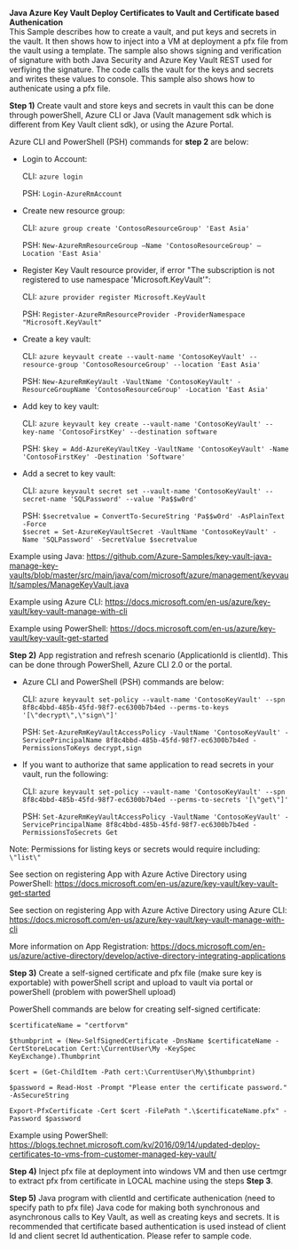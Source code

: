 **Java Azure Key Vault Deploy Certificates to Vault and Certificate based Authenication**  
This Sample describes how to create a vault, and put keys and secrets in the vault. It then shows how to inject into a VM at deployment a pfx file from the vault using a template. The sample also shows signing and verification of signature with both Java Security and Azure Key Vault REST used for verfiying the signature. The code calls the vault for the keys and secrets and writes these values to console. This sample also shows how to authenicate using a pfx file.

**Step 1)**
Create vault and store keys and secrets in vault this can be done through powerShell, Azure CLI or Java (Vault management sdk which is different from Key Vault client sdk), or using the Azure Portal.

Azure CLI and PowerShell (PSH) commands for **step 2** are below:

* Login to Account: 

    CLI: ```azure login```

    PSH: ```Login-AzureRmAccount```

* Create new resource group:

    CLI: ```azure group create 'ContosoResourceGroup' 'East Asia'```

    PSH: ```New-AzureRmResourceGroup –Name 'ContosoResourceGroup' –Location 'East Asia'```

* Register Key Vault resource provider, if error "The subscription is not registered to use namespace 'Microsoft.KeyVault'":

    CLI: ```azure provider register Microsoft.KeyVault```

    PSH: ```Register-AzureRmResourceProvider -ProviderNamespace "Microsoft.KeyVault"```

* Create a key vault:

    CLI: ```azure keyvault create --vault-name 'ContosoKeyVault' --resource-group 'ContosoResourceGroup' --location 'East Asia'```

    PSH: ```New-AzureRmKeyVault -VaultName 'ContosoKeyVault' -ResourceGroupName 'ContosoResourceGroup' -Location 'East Asia'```

* Add key to key vault:

    CLI: ```azure keyvault key create --vault-name 'ContosoKeyVault' --key-name 'ContosoFirstKey' --destination software```

    PSH: ```$key = Add-AzureKeyVaultKey -VaultName 'ContosoKeyVault' -Name 'ContosoFirstKey' -Destination 'Software'```

* Add a secret to key vault:

    CLI: ```azure keyvault secret set --vault-name 'ContosoKeyVault' --secret-name 'SQLPassword' --value 'Pa$$w0rd'```

    PSH: ```$secretvalue = ConvertTo-SecureString 'Pa$$w0rd' -AsPlainText -Force```    
         ```$secret = Set-AzureKeyVaultSecret -VaultName 'ContosoKeyVault' -Name 'SQLPassword' -SecretValue $secretvalue```

Example using Java:
<https://github.com/Azure-Samples/key-vault-java-manage-key-vaults/blob/master/src/main/java/com/microsoft/azure/management/keyvault/samples/ManageKeyVault.java>

Example using Azure CLI:
<https://docs.microsoft.com/en-us/azure/key-vault/key-vault-manage-with-cli>

Example using PowerShell:
<https://docs.microsoft.com/en-us/azure/key-vault/key-vault-get-started>


**Step 2)**
App registration and refresh scenario (ApplicationId is clientId). This can be done through PowerShell, Azure CLI 2.0 or the portal.

* Azure CLI and PowerShell (PSH) commands are below:

    CLI: ```azure keyvault set-policy --vault-name 'ContosoKeyVault' --spn 8f8c4bbd-485b-45fd-98f7-ec6300b7b4ed --perms-to-keys '[\"decrypt\",\"sign\"]'```

    PSH: ```Set-AzureRmKeyVaultAccessPolicy -VaultName 'ContosoKeyVault' -ServicePrincipalName 8f8c4bbd-485b-45fd-98f7-ec6300b7b4ed -PermissionsToKeys decrypt,sign```

* If you want to authorize that same application to read secrets in your vault, run the following:

    CLI: ```azure keyvault set-policy --vault-name 'ContosoKeyVault' --spn 8f8c4bbd-485b-45fd-98f7-ec6300b7b4ed --perms-to-secrets '[\"get\"]'```

    PSH: ```Set-AzureRmKeyVaultAccessPolicy -VaultName 'ContosoKeyVault' -ServicePrincipalName 8f8c4bbd-485b-45fd-98f7-ec6300b7b4ed -PermissionsToSecrets Get```

Note: Permissions for listing keys or secrets would require including: ```\"list\"```

See section on registering App with Azure Active Directory using PowerShell:
<https://docs.microsoft.com/en-us/azure/key-vault/key-vault-get-started>

See section on registering App with Azure Active Directory using Azure CLI:
<https://docs.microsoft.com/en-us/azure/key-vault/key-vault-manage-with-cli>

More information on App Registration:
<https://docs.microsoft.com/en-us/azure/active-directory/develop/active-directory-integrating-applications>

**Step 3)**
Create a self-signed certificate and pfx file (make sure key is exportable) with powerShell script and upload to vault via portal or powerShell (problem with powerShell upload)

PowerShell commands are below for creating self-signed certificate:

```$certificateName = "certforvm"```

```$thumbprint = (New-SelfSignedCertificate -DnsName $certificateName -CertStoreLocation Cert:\CurrentUser\My -KeySpec KeyExchange).Thumbprint```

```$cert = (Get-ChildItem -Path cert:\CurrentUser\My\$thumbprint)```

```$password = Read-Host -Prompt "Please enter the certificate password." -AsSecureString```

```Export-PfxCertificate -Cert $cert -FilePath ".\$certificateName.pfx" -Password $password```

Example using PowerShell:
<https://blogs.technet.microsoft.com/kv/2016/09/14/updated-deploy-certificates-to-vms-from-customer-managed-key-vault/>

**Step 4)**
Inject pfx file at deployment into windows VM and then use certmgr to extract pfx from certificate in LOCAL machine using the steps **Step 3**.

**Step 5)**
Java program with clientId and certificate authenication (need to specify path to pfx file)
Java code for making both synchronous and asynchronous calls to Key Vault, as well as creating keys and secrets. It is recommended that certificate based authentication is used instead of client Id and client secret Id authentication. Please refer to sample code.


